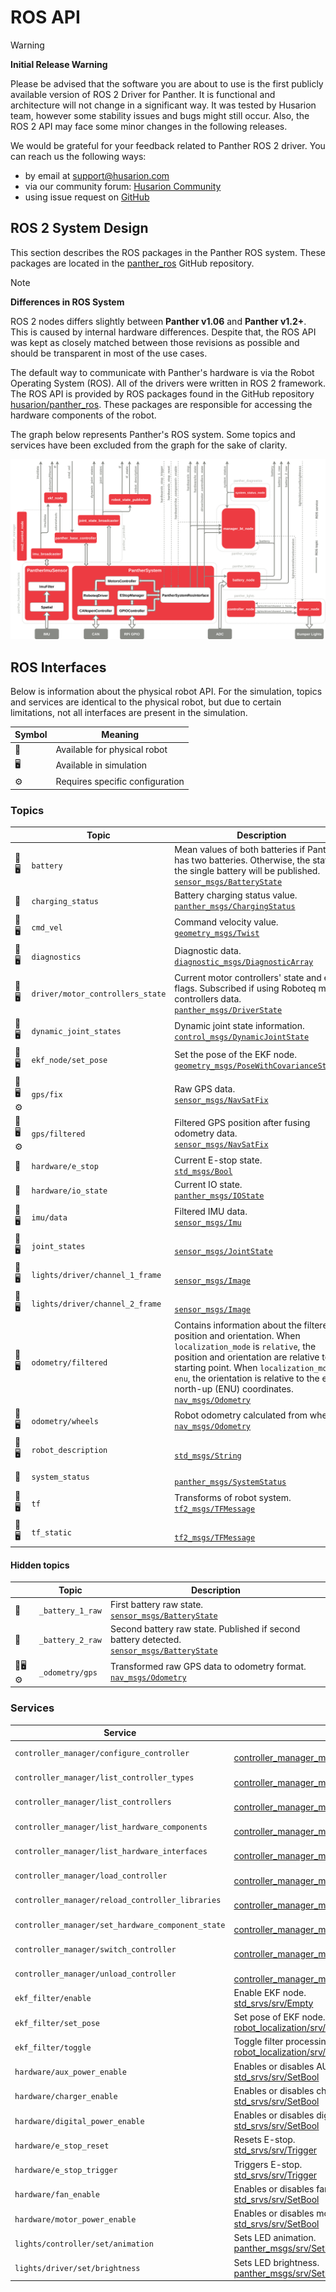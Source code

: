 # ROS API

> [!WARNING] 
> **Initial Release Warning**
>
> Please be advised that the software you are about to use is the first publicly available version of ROS 2 Driver for Panther. It is functional and architecture will not change in a significant way. It was tested by Husarion team, however some stability issues and bugs might still occur. Also, the ROS 2 API may face some minor changes in the following releases.
>
> We would be grateful for your feedback related to Panther ROS 2 driver. You can reach us the following ways:
>
> - by email at [support@husarion.com](mailto:support@husarion.com)
> - via our community forum: [Husarion Community](https://community.husarion.com)
> - using issue request on [GitHub](https://github.com/husarion/panther_ros/issues)

## ROS 2 System Design

This section describes the ROS packages in the Panther ROS system. These packages are located in the [panther_ros](https://github.com/husarion/panther_ros) GitHub repository.

> [!NOTE] 
> **Differences in ROS System**
>
> ROS 2 nodes differs slightly between **Panther v1.06** and **Panther v1.2+**. This is caused by internal hardware differences. Despite that, the ROS API was kept as closely matched between those revisions as possible and should be transparent in most of the use cases.

<!-- TODO: add this differences -->

The default way to communicate with Panther's hardware is via the Robot Operating System (ROS). All of the drivers were written in ROS 2 framework. The ROS API is provided by ROS packages found in the GitHub repository [husarion/panther_ros](https://github.com/husarion/panther_ros). These packages are responsible for accessing the hardware components of the robot.

The graph below represents Panther's ROS system. Some topics and services have been excluded from the graph for the sake of clarity.

![Panther ROS 2 API Diagram](.docs/panther_ros2_api_diagram.png)

## ROS Interfaces

Below is information about the physical robot API. For the simulation, topics and services are identical to the physical robot, but due to certain limitations, not all interfaces are present in the simulation.

| Symbol | Meaning                         |
| ------ | ------------------------------- |
| 🤖      | Available for physical robot    |
| 🖥️      | Available in simulation         |
| ⚙️      | Requires specific configuration |

### Topics

|     | Topic                            | Description                                                                                                                                                                                                                                                                                                                                                               |
| --- | -------------------------------- | ------------------------------------------------------------------------------------------------------------------------------------------------------------------------------------------------------------------------------------------------------------------------------------------------------------------------------------------------------------------------- |
| 🤖🖥️  | `battery`                        | Mean values of both batteries if Panther has two batteries. Otherwise, the state of the single battery will be published.<br/> [`sensor_msgs/BatteryState`](https://docs.ros2.org/latest/api/sensor_msgs/msg/BatteryState.html)                                                                                                                                           |
| 🤖   | `charging_status`                | Battery charging status value.<br/> [`panther_msgs/ChargingStatus`](https://github.com/husarion/panther_msgs)                                                                                                                                                                                                                                                             |
| 🤖🖥️  | `cmd_vel`                        | Command velocity value.<br/> [`geometry_msgs/Twist`](https://docs.ros2.org/latest/api/geometry_msgs/msg/Twist.html)                                                                                                                                                                                                                                                       |
| 🤖🖥️  | `diagnostics`                    | Diagnostic data.<br/> [`diagnostic_msgs/DiagnosticArray`](https://docs.ros2.org/latest/api/diagnostic_msgs/msg/DiagnosticArray.html)                                                                                                                                                                                                                                      |
| 🤖🖥️  | `driver/motor_controllers_state` | Current motor controllers' state and error flags. Subscribed if using Roboteq motor controllers data.<br/> [`panther_msgs/DriverState`](https://github.com/husarion/panther_msgs)                                                                                                                                                                                         |
| 🤖🖥️  | `dynamic_joint_states`           | Dynamic joint state information.<br/> [`control_msgs/DynamicJointState`](https://github.com/ros-controls/control_msgs/blob/master/control_msgs/msg/DynamicJointState.msg)                                                                                                                                                                                                 |
| 🤖🖥️  | `ekf_node/set_pose`              | Set the pose of the EKF node.<br/> [`geometry_msgs/PoseWithCovarianceStamped`](https://docs.ros2.org/latest/api/geometry_msgs/msg/PoseWithCovarianceStamped.html)                                                                                                                                                                                                         |
| 🤖🖥️⚙️ | `gps/fix`                        | Raw GPS data.<br/> [`sensor_msgs/NavSatFix`](https://docs.ros2.org/latest/api/sensor_msgs/msg/NavSatFix.html)                                                                                                                                                                                                                                                             |
| 🤖🖥️⚙️ | `gps/filtered`                   | Filtered GPS position after fusing odometry data.<br/> [`sensor_msgs/NavSatFix`](https://docs.ros2.org/latest/api/sensor_msgs/msg/NavSatFix.html)                                                                                                                                                                                                                         |
| 🤖   | `hardware/e_stop`                | Current E-stop state.<br/> [`std_msgs/Bool`](https://docs.ros.org/en/latest/api/std_msgs/html/msg/Bool.html)                                                                                                                                                                                                                                                              |
| 🤖   | `hardware/io_state`              | Current IO state.<br/> [`panther_msgs/IOState`](https://github.com/husarion/panther_msgs)                                                                                                                                                                                                                                                                                 |
| 🤖🖥️  | `imu/data`                       | Filtered IMU data.<br/> [`sensor_msgs/Imu`](https://docs.ros2.org/latest/api/sensor_msgs/msg/Imu.html)                                                                                                                                                                                                                                                                    |
| 🤖🖥️  | `joint_states`                   | <br/> [`sensor_msgs/JointState`](https://docs.ros2.org/latest/api/sensor_msgs/msg/JointState.html)                                                                                                                                                                                                                                                                        |
| 🤖🖥️  | `lights/driver/channel_1_frame`  | <br/> [`sensor_msgs/Image`](https://docs.ros2.org/latest/api/sensor_msgs/msg/Image.html)                                                                                                                                                                                                                                                                                  |
| 🤖🖥️  | `lights/driver/channel_2_frame`  | <br/> [`sensor_msgs/Image`](https://docs.ros2.org/latest/api/sensor_msgs/msg/Image.html)                                                                                                                                                                                                                                                                                  |
| 🤖🖥️  | `odometry/filtered`              | Contains information about the filtered position and orientation. When `localization_mode` is `relative`, the position and orientation are relative to the starting point. When `localization_mode` is `enu`, the orientation is relative to the east-north-up (ENU) coordinates.<br/> [`nav_msgs/Odometry`](https://docs.ros2.org/latest/api/nav_msgs/msg/Odometry.html) |
| 🤖🖥️  | `odometry/wheels`                | Robot odometry calculated from wheels.<br/> [`nav_msgs/Odometry`](https://docs.ros2.org/latest/api/nav_msgs/msg/Odometry.html)                                                                                                                                                                                                                                            |
| 🤖🖥️  | `robot_description`              | <br/> [`std_msgs/String`](https://docs.ros2.org/latest/api/std_msgs/msg/String.html)                                                                                                                                                                                                                                                                                      |
| 🤖   | `system_status`                  | <br/> [`panther_msgs/SystemStatus`](https://github.com/husarion/panther_msgs)                                                                                                                                                                                                                                                                                             |
| 🤖🖥️  | `tf`                             | Transforms of robot system.<br/> [`tf2_msgs/TFMessage`](https://docs.ros2.org/latest/api/tf2_msgs/msg/TFMessage.html)                                                                                                                                                                                                                                                     |
| 🤖🖥️  | `tf_static`                      | <br/> [`tf2_msgs/TFMessage`](https://docs.ros2.org/latest/api/tf2_msgs/msg/TFMessage.html)                                                                                                                                                                                                                                                                                |

#### Hidden topics

|     | Topic            | Description                                                                                                                                                           |
| --- | ---------------- | --------------------------------------------------------------------------------------------------------------------------------------------------------------------- |
| 🤖   | `_battery_1_raw` | First battery raw state.<br/> [`sensor_msgs/BatteryState`](https://docs.ros2.org/latest/api/sensor_msgs/msg/BatteryState.html)                                        |
| 🤖   | `_battery_2_raw` | Second battery raw state. Published if second battery detected.<br/> [`sensor_msgs/BatteryState`](https://docs.ros2.org/latest/api/sensor_msgs/msg/BatteryState.html) |
| 🤖🖥️⚙️ | `_odometry/gps`  | Transformed raw GPS data to odometry format.<br/> [`nav_msgs/Odometry`](https://docs.ros2.org/latest/api/nav_msgs/msg/Odometry.html)                                  |

### Services

| Service                                           | Description                                                                                                                                                 |
| ------------------------------------------------- | ----------------------------------------------------------------------------------------------------------------------------------------------------------- |
| `controller_manager/configure_controller`         | <br/> [controller_manager_msgs/srv/ConfigureController](https://github.com/ros-controls/ros2_control/tree/master/controller_manager_msgs)                   |
| `controller_manager/list_controller_types`        | <br/> [controller_manager_msgs/srv/ListControllerTypes](https://github.com/ros-controls/ros2_control/tree/master/controller_manager_msgs)                   |
| `controller_manager/list_controllers`             | <br/> [controller_manager_msgs/srv/ListControllers](https://github.com/ros-controls/ros2_control/tree/master/controller_manager_msgs)                       |
| `controller_manager/list_hardware_components`     | <br/> [controller_manager_msgs/srv/ListHardwareComponents](https://github.com/ros-controls/ros2_control/tree/master/controller_manager_msgs)                |
| `controller_manager/list_hardware_interfaces`     | <br/> [controller_manager_msgs/srv/ListHardwareInterfaces](https://github.com/ros-controls/ros2_control/tree/master/controller_manager_msgs)                |
| `controller_manager/load_controller`              | <br/> [controller_manager_msgs/srv/LoadController](https://github.com/ros-controls/ros2_control/tree/master/controller_manager_msgs)                        |
| `controller_manager/reload_controller_libraries`  | <br/> [controller_manager_msgs/srv/ReloadControllerLibraries](https://github.com/ros-controls/ros2_control/tree/master/controller_manager_msgs)             |
| `controller_manager/set_hardware_component_state` | <br/> [controller_manager_msgs/srv/SetHardwareComponentState](https://github.com/ros-controls/ros2_control/tree/master/controller_manager_msgs)             |
| `controller_manager/switch_controller`            | <br/> [controller_manager_msgs/srv/SwitchController](https://github.com/ros-controls/ros2_control/tree/master/controller_manager_msgs)                      |
| `controller_manager/unload_controller`            | <br/> [controller_manager_msgs/srv/UnloadController](https://github.com/ros-controls/ros2_control/tree/master/controller_manager_msgs)                      |
| `ekf_filter/enable`                               | Enable EKF node.<br/> [std_srvs/srv/Empty](https://docs.ros2.org/latest/api/std_srvs/srv/Empty.html)                                                        |
| `ekf_filter/set_pose`                             | Set pose of EKF node.<br/> [robot_localization/srv/SetPose](https://github.com/cra-ros-pkg/robot_localization/tree/ros2)                                    |
| `ekf_filter/toggle`                               | Toggle filter processing in the EKF node.<br/> [robot_localization/srv/ToggleFilterProcessing](https://github.com/cra-ros-pkg/robot_localization/tree/ros2) |
| `hardware/aux_power_enable`                       | Enables or disables AUX power.<br/> [std_srvs/srv/SetBool](https://docs.ros2.org/latest/api/std_srvs/srv/SetBool.html)                                      |
| `hardware/charger_enable`                         | Enables or disables charger.<br/> [std_srvs/srv/SetBool](https://docs.ros2.org/latest/api/std_srvs/srv/SetBool.html)                                        |
| `hardware/digital_power_enable`                   | Enables or disables digital power.<br/> [std_srvs/srv/SetBool](https://docs.ros2.org/latest/api/std_srvs/srv/SetBool.html)                                  |
| `hardware/e_stop_reset`                           | Resets E-stop.<br/> [std_srvs/srv/Trigger](https://docs.ros2.org/latest/api/std_srvs/srv/Trigger.html)                                                      |
| `hardware/e_stop_trigger`                         | Triggers E-stop.<br/> [std_srvs/srv/Trigger](https://docs.ros2.org/latest/api/std_srvs/srv/Trigger.html)                                                    |
| `hardware/fan_enable`                             | Enables or disables fan.<br/> [std_srvs/srv/SetBool](https://docs.ros2.org/latest/api/std_srvs/srv/SetBool.html)                                            |
| `hardware/motor_power_enable`                     | Enables or disables motor power.<br/> [std_srvs/srv/SetBool](https://docs.ros2.org/latest/api/std_srvs/srv/SetBool.html)                                    |
| `lights/controller/set/animation`                 | Sets LED animation.<br/> [panther_msgs/srv/SetLEDAnimation](https://github.com/husarion/panther_msgs)                                                       |
| `lights/driver/set/brightness`                    | Sets LED brightness.<br/> [panther_msgs/srv/SetLEDBrightness](https://github.com/husarion/panther_msgs)                                                     |
